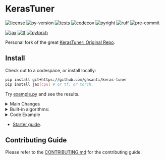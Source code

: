 # KerasTuner

[![license](https://img.shields.io/badge/License-Apache_2.0-green)](https://github.com/ghsanti/keras-tuner/blob/main/LICENSE)
![py-version](https://img.shields.io/badge/Python-3.10+-blue)
[![tests](https://github.com/keras-team/keras-tuner/workflows/Tests/badge.svg?branch=main)](https://github.com/keras-team/ghsanti/actions?query=workflow%3ATests+branch%3Amain)
[![codecov](https://codecov.io/gh/ghsanti/keras-tuner/branch/main/graph/badge.svg)](https://codecov.io/gh/ghsanti/keras-tuner)
![pyright](https://img.shields.io/badge/pyright-blue)
![ruff](https://img.shields.io/badge/ruff-orange)
![pre-commit](https://img.shields.io/badge/pre_commit-green)

[![jax](https://img.shields.io/badge/jax-blue)](https://github.com/jax-ml/jax)
[![tf](https://img.shields.io/badge/tensorflow-yellow)](https://github.com/tensorflow/tensorflow)
[![pytorch](https://img.shields.io/badge/pytorch-orange)](https://github.com/pytorch/pytorch)

Personal fork of the great [KerasTuner: Original Repo](https://github.com/keras-team/keras-tuner).

## Install

Check out to a codespace, or install locally:

```bash
pip install git+https://github.com/ghsanti/keras-tuner
pip install jax[cpu] # or tf, or torch.
```

Try [example.py](https://github.com/ghsanti/keras-tuner/blob/master/example.py) and see the results.

<details>
<summary>
Main Changes
</summary>
- Detailed results and type annotations
</details>

<details>
<summary>
Built-in algorithms:
</summary>
Find the best parameters using the the built-in algorithms:

- Bayesian Optimization,
- Hyperband,
- Random Search

or extend in order to experiment with new search algorithms.

</details>

<details>
<summary>
Code Example
</summary>

```python
import keras_tuner
import keras
def build_model(hp):
  model = keras.Sequential()
  model.add(keras.layers.Dense(
      hp.Choice('units', [8, 16, 32]),
      activation='relu'))
  model.add(keras.layers.Dense(1))
  model.compile(loss='mse')
  return model

tuner = keras_tuner.RandomSearch(
    build_model,
    objective='val_loss',
    max_trials=5 # tries with the same parameters.
  )

tuner.search(x_train, y_train, epochs=5, validation_data=(x_val, y_val))
best_model = tuner.get_best_models()[0]
```

</details>

- [Starter guide](https://keras.io/guides/keras_tuner/getting_started/).

## Contributing Guide

Please refer to the [CONTRIBUTING.md](https://github.com/ghsanti/keras-tuner/blob/master/CONTRIBUTING.md) for the contributing guide.
